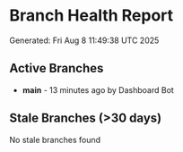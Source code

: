 # Branch Health Report
Generated: Fri Aug  8 11:49:38 UTC 2025

## Active Branches
- **main** - 13 minutes ago by Dashboard Bot

## Stale Branches (>30 days)
No stale branches found
